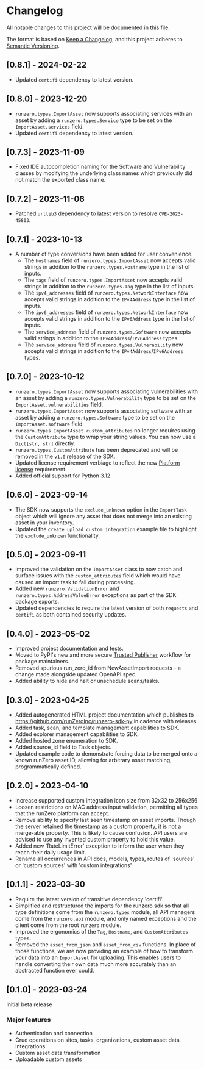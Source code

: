 # Changelog

All notable changes to this project will be documented in this file.

The format is based on [Keep a Changelog](https://keepachangelog.com/en/1.0.0/),
and this project adheres to [Semantic Versioning](https://semver.org/spec/v2.0.0.html).

## [0.8.1] - 2024-02-22

- Updated `certifi` dependency to latest version.

## [0.8.0] - 2023-12-20

- `runzero.types.ImportAsset` now supports associating services with an asset by adding a `runzero.types.Service` type to be set on the `ImportAsset.services` field.
- Updated `certifi` dependency to latest version.

## [0.7.3] - 2023-11-09

- Fixed IDE autocompletion naming for the Software and Vulnerability classes by modifying the underlying class names which previously did not match the exported class name.

## [0.7.2] - 2023-11-06

- Patched `urllib3` dependency to latest version to resolve `CVE-2023-45803`.

## [0.7.1] - 2023-10-13

- A number of type conversions have been added for user convenience.
  - The `hostnames` field of `runzero.types.ImportAsset` now accepts valid strings in addition to the `runzero.types.Hostname` type in the list of inputs.
  - The `tags` field of `runzero.types.ImportAsset` now accepts valid strings in addition to the `runzero.types.Tag` type in the list of inputs.
  - The `ipv4_addresses` field of `runzero.types.NetworkInterface` now accepts valid strings in addition to the `IPv4Address` type in the list of inputs.
  - The `ipv6_addresses` field of `runzero.types.NetworkInterface` now accepts valid strings in addition to the `IPv6Address` type in the list of inputs.
  - The `service_address` field of `runzero.types.Software` now accepts valid strings in addition to the `IPv4Address`/`IPv6Address` types.
  - The `service_address` field of `runzero.types.Vulnerability` now accepts valid strings in addition to the `IPv4Address`/`IPv6Address` types.

## [0.7.0] - 2023-10-12

- `runzero.types.ImportAsset` now supports associating vulnerabilities with an asset by adding a `runzero.types.Vulnerability` type to be set on the `ImportAsset.vulnerabilities` field.
- `runzero.types.ImportAsset` now supports associating software with an asset by adding a `runzero.types.Software` type to be set on the `ImportAsset.software` field.
- `runzero.types.ImportAsset.custom_attributes` no longer requires using the `CustomAttribute` type to wrap your string values. You can now use a `Dict[str, str]` directly.
- `runzero.types.CustomAttribute` has been deprecated and will be removed in the `v1.0` release of the SDK.
- Updated license requirement verbiage to reflect the new [Platform license](https://www.runzero.com/product/pricing/) requirement.
- Added official support for Python 3.12.

## [0.6.0] - 2023-09-14

- The SDK now supports the `exclude_unknown` option in the `ImportTask` object which will ignore any asset that does not merge into an existing asset in your inventory.
- Updated the `create_upload_custom_integration` example file to highlight the `exclude_unknown` functionality.

## [0.5.0] - 2023-09-11

- Improved the validation on the `ImportAsset` class to now catch and surface issues with the `custom_attributes` field which would have caused an import task to fail during processing.
- Added new `runzero.ValidationError` and `runzero.types.AddressValueError` exceptions as part of the SDK package exports.
- Updated dependencies to require the latest version of both `requests` and `certifi` as both contained security updates.


## [0.4.0] - 2023-05-02

- Improved project documentation and tests.
- Moved to PyPI's new and more secure [Trusted Publisher](https://blog.pypi.org/posts/2023-04-20-introducing-trusted-publishers/) workflow for package maintainers.
- Removed spurious run_zero_id from NewAssetImport requests - a change made alongside updated OpenAPI spec.
- Added ability to hide and halt or unschedule scans/tasks.


## [0.3.0] - 2023-04-25

- Added autogenerated HTML project documentation which publishes to https://github.com/runZeroInc/runzero-sdk-py in cadence with releases.
- Added task, scan, and template management capabilities to SDK.
- Added explorer management capabilities to SDK.
- Added hosted zone enumeration to SDK.
- Added source_id field to Task objects.
- Updated example code to demonstrate forcing data to be merged onto a known runZero asset ID, allowing
  for arbitrary asset matching, programmatically defined.


## [0.2.0] - 2023-04-10

- Increase supported custom integration icon size from 32x32 to 256x256
- Loosen restrictions on MAC address input validation, permitting all types that the runZero platform can accept.
- Remove ability to specify last seen timestamp on asset imports. Though the server retained the timestamp as a
  custom property, it is not a merge-able property. This is likely to cause confusion. API users are advised
  to use any invented custom property to hold this value.
- Added new 'RateLimitError' exception to inform the user when they reach their daily usage limit.
- Rename all occurrences in API docs, models, types, routes of 'sources' or 'custom sources' with 'custom integrations'


## [0.1.1] - 2023-03-30

- Require the latest version of transitive dependency 'certifi'.
- Simplified and restructured the imports for the runzero sdk so that all type definitions come from the `runzero.types` module, all API managers come from the `runzero.api` module, and only named exceptions and the client come from the root `runzero` module.
- Improved the ergonomics of the `Tag`, `Hostname`, and `CustomAttributes` types.
- Removed the `asset_from_json` and `asset_from_csv` functions. In place of those functions, we are now providing an example of how to transform your data into an `ImportAsset` for uploading. This enables users to handle converting their own data much more accurately than an abstracted function ever could.


## [0.1.0] - 2023-03-24

Initial beta release

### Major features

- Authentication and connection
- Crud operations on sites, tasks, organizations, custom asset data integrations
- Custom asset data transformation
- Uploadable custom assets

